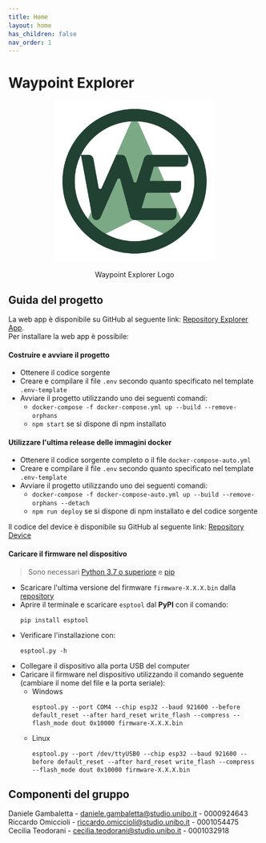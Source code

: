 ```yaml
---
title: Home
layout: home
has_children: false
nav_order: 1
---
```


# Waypoint Explorer
<div align="center">
<img src="./img/logo.svg" alt="Waypoint Explorer Logo" style="width: 20rem" >
<p align="center" id="logo">Waypoint Explorer Logo</p>
</div>

## Guida del progetto
La web app è disponibile su GitHub al seguente link: [Repository Explorer App](https://github.com/Waypoint-Explorer/explorer-app).\
Per installare la web app è possibile:
#### Costruire e avviare il progetto
- Ottenere il codice sorgente
- Creare e compilare il file ```.env``` secondo quanto specificato nel template ```.env-template```
- Avviare il progetto utilizzando uno dei seguenti comandi:
    - ```docker-compose -f docker-compose.yml up --build --remove-orphans```
    - ```npm start``` se si dispone di npm installato
#### Utilizzare l'ultima release delle immagini docker
- Ottenere il codice sorgente completo o il file ```docker-compose-auto.yml```
- Creare e compilare il file ```.env``` secondo quanto specificato nel template ```.env-template```
- Avviare il progetto utilizzando uno dei seguenti comandi:
    - ```docker-compose -f docker-compose-auto.yml up --build --remove-orphans --detach```
    - ```npm run deploy``` se si dispone di npm installato e del codice sorgente

Il codice del device è disponibile su GitHub al seguente link: [Repository Device](https://github.com/Waypoint-Explorer/device
)

#### Caricare il firmware nel dispositivo
> Sono necessari [Python 3.7 o superiore](https://www.python.org/downloads/) e [pip](https://pip.pypa.io/en/stable/installation/)

- Scaricare l'ultima versione del firmware `firmware-X.X.X.bin` dalla [repository](https://github.com/Waypoint-Explorer/device/releases)
- Aprire il terminale e scaricare `esptool` dal **PyPI** con il comando:
    ```
    pip install esptool
    ```
- Verificare l'installazione con:
    ```
    esptool.py -h
    ```
- Collegare il dispositivo alla porta USB del computer
- Caricare il firmware nel dispositivo utilizzando il comando seguente (cambiare il nome del file e la porta seriale):
    - Windows
        ``` 
        esptool.py --port COM4 --chip esp32 --baud 921600 --before default_reset --after hard_reset write_flash --compress --flash_mode dout 0x10000 firmware-X.X.X.bin
        ```
    - Linux
        ``` 
        esptool.py --port /dev/ttyUSB0 --chip esp32 --baud 921600 --before default_reset --after hard_reset write_flash --compress --flash_mode dout 0x10000 firmware-X.X.X.bin
        ```

## Componenti del gruppo
Daniele Gambaletta - <daniele.gambaletta@studio.unibo.it> - 0000924643\
Riccardo Omiccioli - <riccardo.omiccioli@studio.unibo.it> - 0001054475\
Cecilia Teodorani - <cecilia.teodorani@studio.unibo.it> - 0001032918